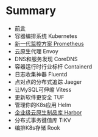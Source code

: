 # Summary

* [前言](README.md)
* 容器编排系统 Kubernetes
* [新一代监控方案 Prometheus](02prometheus/README.md)
* 云原生代理 Envoy
* DNS和服务发现 CoreDNS
* 容器运行时行业标杆 Containerd
* 日志收集神器 Fluentd
* 点对点的分布式追踪 Jaeger
* 让MySQL可伸缩 Vitess
* 更新软件更安全 TUF
* 管理你的K8s应用 Helm
* [企业级云原生制品库 Harbor](11harbor/README.md)
* 分布式事务键值库 TiKV
* 编排K8s存储 Rook

